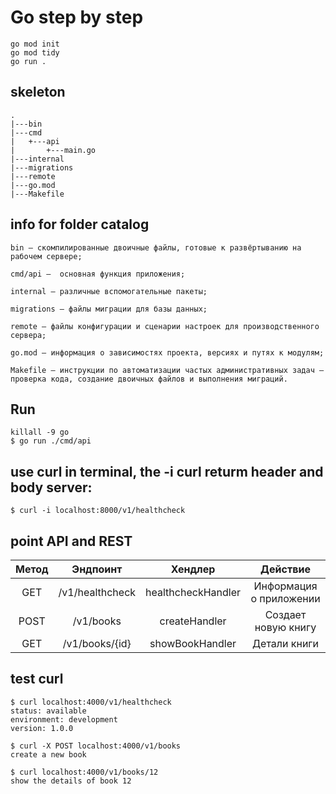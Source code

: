 # Go step by step

```
go mod init
go mod tidy
go run .
```

## skeleton

```
.
|---bin
|---cmd
|   +---api
|       +---main.go
|---internal
|---migrations
|---remote
|---go.mod
|---Makefile
```

## info for folder catalog

```
bin — скомпилированные двоичные файлы, готовые к развёртыванию на рабочем сервере;

cmd/api —  основная функция приложения;

internal — различные вспомогательные пакеты;

migrations — файлы миграции для базы данных;

remote — файлы конфигурации и сценарии настроек для производственного сервера;

go.mod — информация о зависимостях проекта, версиях и путях к модулям;

Makefile — инструкции по автоматизации частых административных задач — проверка кода, создание двоичных файлов и выполнения миграций.
```


## Run

```
killall -9 go
$ go run ./cmd/api
```

## use curl in terminal, the -i curl returm header and body server:

```
$ curl -i localhost:8000/v1/healthcheck
```

## point API and REST

| Метод | Эндпоинт | Хендлер | Действие |
| :---:   | :---: | :---: | :---: |
| GET | /v1/healthcheck   | healthcheckHandler | Информация о приложении |
| POST | /v1/books   | createHandler | Создает новую книгу |
| GET | /v1/books/{id}   | showBookHandler | Детали книги |


## test curl

```
$ curl localhost:4000/v1/healthcheck
status: available
environment: development
version: 1.0.0
```

```
$ curl -X POST localhost:4000/v1/books
create a new book
```

```
$ curl localhost:4000/v1/books/12
show the details of book 12
```